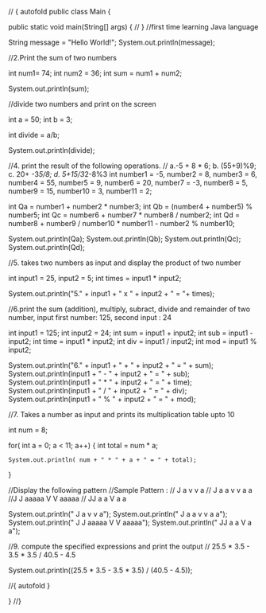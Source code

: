 // { autofold
public class Main {

public static void main(String[] args) {
// }
//first time learning Java language

String message = "Hello World!";
System.out.println(message);


//2.Print the sum of two numbers

int num1= 74;
int num2 = 36;
int sum = num1 + num2;

System.out.println(sum);

//divide two numbers and print on the screen

int a = 50;
int b = 3;

int divide = a/b;

System.out.println(divide);

//4. print the result of the following operations.
// a.-5 + 8 * 6; b. (55+9)%9; c. 20+ -3*5/8; d. 5+15/3*2-8%3
int number1 = -5,
number2 = 8,
number3 = 6,
number4 = 55,
number5 = 9,
number6 = 20,
number7 = -3,
number8 = 5,
number9 = 15,
number10 = 3,
number11 = 2;

int Qa = number1 + number2 * number3;
int Qb = (number4 + number5) % number5;
int Qc = number6 + number7 * number8 / number2;
int Qd = number8 + number9 / number10 * number11 - number2 % number10;

System.out.println(Qa);
System.out.println(Qb);
System.out.println(Qc);
System.out.println(Qd);

//5. takes two numbers as input and display the product of two number

int input1 = 25,
input2 = 5;
int times = input1 * input2;

System.out.println("5." + input1 + " x " + input2 + " = "+ times); 

//6.print the sum (addition), multiply, subract, divide and remainder of two number, input first number: 125, second input : 24

int input1 = 125;
int input2 = 24;
int sum = input1 + input2;
int sub = input1 - input2;
int time = input1 * input2;
int div = input1 / input2;
int mod = input1 % input2;

System.out.println("6." + input1 + " + " + input2 + " = " + sum);
System.out.println(input1 + " - " + input2 + " = " + sub);
System.out.println(input1 + " * " + input2 + " = " + time);
System.out.println(input1 + " / " + input2 + " = " + div);
System.out.println(input1 + " % " + input2 + " = " + mod);

//7. Takes a number as input and prints its multiplication table upto 10

int num = 8;


for( int a = 0; a < 11; a++)
{
    int total = num * a;
    
    System.out.println( num + " * " + a + " = " + total);

}

//Display the following pattern
//Sample Pattern :
//   J    a   v     v  a
//   J   a a   v   v  a a
//J  J  aaaaa   V V  aaaaa
// JJ  a     a   V  a     a

System.out.println("    J    a   v     v  a");
System.out.println("    J   a a   v   v  a a");
System.out.println(" J  J  aaaaa   V V  aaaaa");
System.out.println("  JJ  a     a   V  a     a");

//9. compute the specified expressions and print the output 
// 25.5 * 3.5 - 3.5 * 3.5 / 40.5 - 4.5

System.out.println((25.5 * 3.5 - 3.5 * 3.5) / (40.5 - 4.5));
 

//{ autofold
}

}
//}
